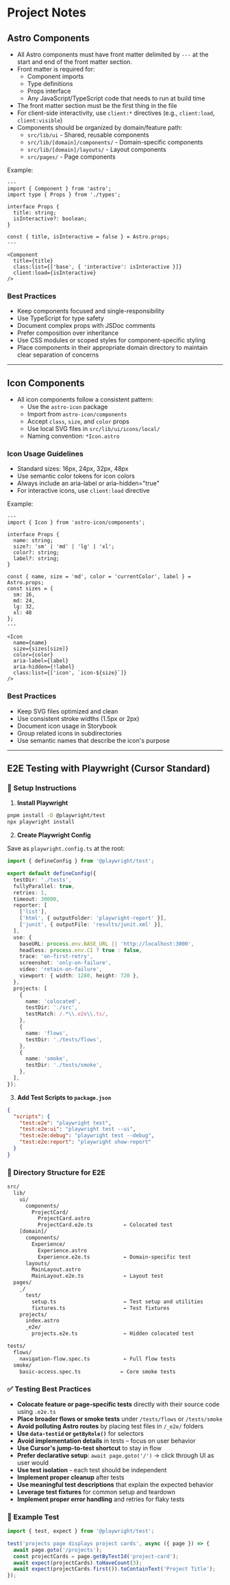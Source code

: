 # Project Notes

## Astro Components

- All Astro components must have front matter delimited by `---` at the start and end of the front matter section.
- Front matter is required for:
  - Component imports
  - Type definitions
  - Props interface
  - Any JavaScript/TypeScript code that needs to run at build time
- The front matter section must be the first thing in the file
- For client-side interactivity, use `client:*` directives (e.g., `client:load`, `client:visible`)
- Components should be organized by domain/feature path:
  - `src/lib/ui` - Shared, reusable components
  - `src/lib/[domain]/components/` - Domain-specific components
  - `src/lib/[domain]/layouts/` - Layout components
  - `src/pages/` - Page components

Example:

```astro
---
import { Component } from 'astro';
import type { Props } from './types';

interface Props {
  title: string;
  isInteractive?: boolean;
}

const { title, isInteractive = false } = Astro.props;
---

<Component
  title={title}
  class:list={['base', { 'interactive': isInteractive }]}
  client:load={isInteractive}
/>
```

### Best Practices

- Keep components focused and single-responsibility
- Use TypeScript for type safety
- Document complex props with JSDoc comments
- Prefer composition over inheritance
- Use CSS modules or scoped styles for component-specific styling
- Place components in their appropriate domain directory to maintain clear separation of concerns

---

## Icon Components

- All icon components follow a consistent pattern:
  - Use the `astro-icon` package
  - Import from `astro-icon/components`
  - Accept `class`, `size`, and `color` props
  - Use local SVG files in `src/lib/ui/icons/local/`
  - Naming convention: `*Icon.astro`

### Icon Usage Guidelines

- Standard sizes: 16px, 24px, 32px, 48px
- Use semantic color tokens for icon colors
- Always include an aria-label or aria-hidden="true"
- For interactive icons, use `client:load` directive

Example:

```astro
---
import { Icon } from 'astro-icon/components';

interface Props {
  name: string;
  size?: 'sm' | 'md' | 'lg' | 'xl';
  color?: string;
  label?: string;
}

const { name, size = 'md', color = 'currentColor', label } = Astro.props;
const sizes = {
  sm: 16,
  md: 24,
  lg: 32,
  xl: 48
};
---

<Icon
  name={name}
  size={sizes[size]}
  color={color}
  aria-label={label}
  aria-hidden={!label}
  class:list={['icon', `icon-${size}`]}
/>
```

### Best Practices

- Keep SVG files optimized and clean
- Use consistent stroke widths (1.5px or 2px)
- Document icon usage in Storybook
- Group related icons in subdirectories
- Use semantic names that describe the icon's purpose

---

## E2E Testing with Playwright (Cursor Standard)

### 🔧 Setup Instructions

1. **Install Playwright**

```bash
pnpm install -D @playwright/test
npx playwright install
```

2. **Create Playwright Config**

Save as `playwright.config.ts` at the root:

```ts
import { defineConfig } from '@playwright/test';

export default defineConfig({
  testDir: './tests',
  fullyParallel: true,
  retries: 1,
  timeout: 30000,
  reporter: [
    ['list'],
    ['html', { outputFolder: 'playwright-report' }],
    ['junit', { outputFile: 'results/junit.xml' }],
  ],
  use: {
    baseURL: process.env.BASE_URL || 'http://localhost:3000',
    headless: process.env.CI ? true : false,
    trace: 'on-first-retry',
    screenshot: 'only-on-failure',
    video: 'retain-on-failure',
    viewport: { width: 1280, height: 720 },
  },
  projects: [
    {
      name: 'colocated',
      testDir: './src',
      testMatch: /.*\\.e2e\\.ts/,
    },
    {
      name: 'flows',
      testDir: './tests/flows',
    },
    {
      name: 'smoke',
      testDir: './tests/smoke',
    },
  ],
});
```

3. **Add Test Scripts to `package.json`**

```json
{
  "scripts": {
    "test:e2e": "playwright test",
    "test:e2e:ui": "playwright test --ui",
    "test:e2e:debug": "playwright test --debug",
    "test:e2e:report": "playwright show-report"
  }
}
```

### 📁 Directory Structure for E2E

```txt
src/
  lib/
    ui/
      components/
        ProjectCard/
          ProjectCard.astro
          ProjectCard.e2e.ts          ← Colocated test
    [domain]/
      components/
        Experience/
          Experience.astro
          Experience.e2e.ts           ← Domain-specific test
      layouts/
        MainLayout.astro
        MainLayout.e2e.ts             ← Layout test
  pages/
    _/
      test/
        setup.ts                      ← Test setup and utilities
        fixtures.ts                   ← Test fixtures
    projects/
      index.astro
      _e2e/
        projects.e2e.ts               ← Hidden colocated test

tests/
  flows/
    navigation-flow.spec.ts           ← Full flow tests
  smoke/
    basic-access.spec.ts             ← Core smoke tests
```

### ✅ Testing Best Practices

- **Colocate feature or page-specific tests** directly with their source code using `.e2e.ts`
- **Place broader flows or smoke tests** under `/tests/flows` or `/tests/smoke`
- **Avoid polluting Astro routes** by placing test files in `/_e2e/` folders
- **Use `data-testid` or `getByRole()`** for selectors
- **Avoid implementation details** in tests – focus on user behavior
- **Use Cursor's jump-to-test shortcut** to stay in flow
- **Prefer declarative setup**: `await page.goto('/')` → click through UI as user would
- **Use test isolation** - each test should be independent
- **Implement proper cleanup** after tests
- **Use meaningful test descriptions** that explain the expected behavior
- **Leverage test fixtures** for common setup and teardown
- **Implement proper error handling** and retries for flaky tests

### 🧪 Example Test

```ts
import { test, expect } from '@playwright/test';

test('projects page displays project cards', async ({ page }) => {
  await page.goto('/projects');
  const projectCards = page.getByTestId('project-card');
  await expect(projectCards).toHaveCount(3);
  await expect(projectCards.first()).toContainText('Project Title');
});
```
